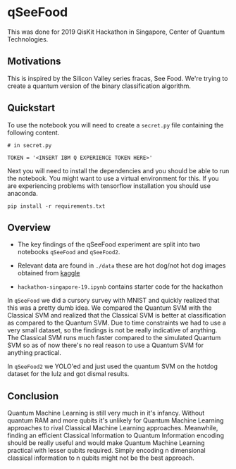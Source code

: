 # qSeeFood
This was done for 2019 QisKit Hackathon in Singapore, Center of Quantum Technologies. 

## Motivations
This is inspired by the Silicon Valley series fracas, See Food. We're trying to create a quantum version of the binary classification algorithm.

## Quickstart
To use the notebook you will need to create a `secret.py` file containing the following content.

```
# in secret.py

TOKEN = '<INSERT IBM Q EXPERIENCE TOKEN HERE>'
```

Next you will need to install the dependencies and you should be able to run the notebook. You might want to use a virtual environment for this. If you are experiencing problems with tensorflow installation you should use anaconda.
```
pip install -r requirements.txt
```

## Overview
- The key findings of the qSeeFood experiment are split into two notebooks `qSeeFood` and `qSeeFood2`. 

- Relevant data are found in `./data` these are hot dog/not hot dog images obtained from [kaggle](https://www.kaggle.com/dansbecker/hot-dog-not-hot-dog)

- `hackathon-singapore-19.ipynb` contains starter code for the hackathon

In `qSeeFood` we did a cursory survey with MNIST and quickly realized that this was a pretty dumb idea. We compared the Quantum SVM with the Classical SVM and realized that the Classical SVM is better at classification as compared to the Quantum SVM. Due to time constraints we had to use a very small dataset, so the findings is not be really indicative of anything. The Classical SVM runs much faster compared to the simulated Quantum SVM so as of now there's no real reason to use a Quantum SVM for anything practical.

In `qSeeFood2` we YOLO'ed and just used the quantum SVM on the hotdog dataset for the lulz and got dismal results.

## Conclusion
Quantum Machine Learning is still very much in it's infancy. Without quantum RAM and more qubits it's unlikely for Quantum Machine Learning approaches to rival Classical Machine Learning approaches. Meanwhile, finding an efficient Classical Information to Quantum Information encoding should be really useful and would make Quantum Machine Learning practical with lesser qubits required. Simply encoding n dimensional classical information to n qubits might not be the best approach.   
